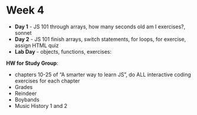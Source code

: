 # Week 4

* **Day 1** - JS 101 through arrays, how many seconds old am I exercises?, sonnet
* **Day 2** - JS 101 finish arrays, switch statements, for loops, for exercise, assign HTML quiz
* **Lab Day** - objects, functions, exercises:

**HW for Study Group**:
* chapters 10-25 of “A smarter way to learn JS”, do ALL interactive coding exercises for each chapter
* Grades
* Reindeer
* Boybands
* Music History 1 and 2